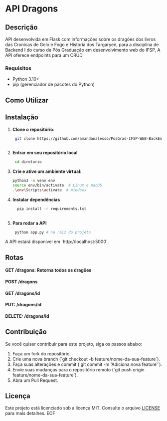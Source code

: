 # API Dragons

## Descrição

API desenvolvida em Flask com informações sobre os dragões dos livros das Cronicas de Gelo e Fogo e História dos Targaryen, para a disciplina de Backend I do curso de Pós Graduação em desenvolvimento web do IFSP, A API oferece endpoints para um CRUD

### Requisitos

- Python 3.10+
- pip (gerenciador de pacotes do Python)

## Como Utilizar

## Instalação

1. **Clone o repositório**:

   ```bash
    git clone https://github.com/amandanalesso/PosGrad-IFSP-WEB-BackEnd-AT5.git
 
2. **Entrar em seu repositório local** 
 
   ```bash
    cd diretorio

3. **Crie e ative um ambiente virtual**:
   
    ```bash
    python3 -m venv env
    source env/bin/activate  # Linux e macOS
   .\env\Scripts\activate  # Windows


4. **Instalar dependências**
   
   ```bash
     pip install -r requirements.txt
 
5. **Para rodar a API**

    ```bash
     python app.py # na raiz do projeto

A API estará disponível em \`http://localhost:5000\`.



## Rotas 

   #### GET /dragons:   Retorna todos os dragões
   #### POST /dragons
   #### GET  /dragons/id
   #### PUT: /dragons/id
   #### DELETE:  /dragons/id


## Contribuição

Se você quiser contribuir para este projeto, siga os passos abaixo:

1. Faça um fork do repositório.
2. Crie uma nova branch (\`git checkout -b feature/nome-da-sua-feature\`).
3. Faça suas alterações e commit (\`git commit -m 'Adiciona nova feature'\`).
4. Envie suas mudanças para o repositório remoto (\`git push origin feature/nome-da-sua-feature\`).
5. Abra um Pull Request.

## Licença

Este projeto está licenciado sob a licença MIT. Consulte o arquivo [LICENSE](LICENSE) para mais detalhes.
EOF
